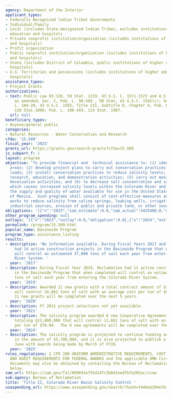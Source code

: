 ```yaml
---
agency: Department of the Interior
applicant_types:
- Federally Recognized lndian Tribal Governments
- Individual/Family
- Local (includes State-designated lndian Tribes, excludes institutions of higher
  education and hospitals
- Private nonprofit institution/organization (includes institutions of higher education
  and hospitals)
- Profit organization
- Public nonprofit institution/organization (includes institutions of higher education
  and hospitals)
- State (includes District of Columbia, public institutions of higher education and
  hospitals)
- U.S. Territories and possessions (includes institutions of higher education and
  hospitals)
assistance_types:
- Project Grants
authorizations:
- text: Public Law 93-320, 59 Stat. 1219, 43 U.S. C. 1571-1573 and U.S.C. 1592(c),
    as amended; Sec. 2, Pub. L. 98-569 , 98 Stat, 43 U.S.C. 1592(c); Sec. 1, Pub.
    L. 104-20, 43 U.S.C. 1592; Title III, Subtitle D, Chapter 4, Pub. L. 104-127,
    110 Stat.1006; Pub. L. 106-459, 114 Stat. 1987.
  url: null
beneficiary_types:
- Anyone/general public
categories:
- Natural Resources - Water Conservation and Research
cfda: '15.509'
fiscal_year: '2023'
grants_url: https://grants.gov/search-grants?cfda=15.509
is_subpart_f: 1
layout: program
objective: 'To provide financial and  technical assistance to: (1) identify salt source
  areas; (2) develop project plans to carry out conservation practices to reduce salt
  loads; (3) install conversation practices to reduce salinity levels; (4) carry out
  research, education, and demonstration activities; (5) carry out monitoring and
  devaluation activities; and (6) to decrease salt concentration and salt loading
  which causes increased salinity levels within the Colorado River and to enhance
  the supply and quality of water available for use in the United States and the Republic
  of Mexico.  Such programs shall consist of cost-effective measures and associated
  works to reduce salinity from saline springs, leaking wells, irrigation sources,
  industrial sources, erosion of public and private land, or other sources.'
obligations: '[{"x":"2023","sam_estimate":0.0,"sam_actual":5425400.0,"usa_spending_actual":5425400.32},{"x":"2024","sam_estimate":0.0,"sam_actual":11123694.0,"usa_spending_actual":10095528.31},{"x":"2025","sam_estimate":0.0,"sam_actual":5700000.0,"usa_spending_actual":0.0}]'
other_program_spending: null
outlays: '[{"x":"2023","outlay":0.0,"obligation":0.0},{"x":"2024","outlay":201656.36,"obligation":5446820.87},{"x":"2025","outlay":0.0,"obligation":0.0}]'
permalink: /program/15.509.html
popular_name: Basinwide Program
program_type: assistance_listing
results:
- description: 'No information available. During Fiscal Years 2017 and 2018, Reclamation
    had 14 active construction projects in the Basinwide Program that when completed
    will control an estimated 37,000 tons of salt each year from entering the Colorado
    River System. '
  year: '2017'
- description: During Fiscal Year 2019, Reclamation had 11 active construction projects
    in the Basinwide Program that when completed will control an estimated 37,934
    tons of salt each year from entering the Colorado River System.
  year: '2019'
- description: Awarded 11 new grants with a total contract amount of $38,959,991 that
    will control 24,662 tons of salt with an average cost per ton of $59.95.  The
    11 new grants will be completed over the next 5 years.
  year: '2020'
- description: FY 2021 project selections not yet available.
  year: '2021'
- description: The salinity program awarded 6 new Cooperative Agreements with projects
    totaling $23,000,000 that will control 11,661 tons of salt with an average cost
    per ton of $78.04.  The 6 new agreements will be completed over the next 5 years.
  year: '2024'
- description: The salinity program is projected to continue funding on-going projects
    in the amount of $5,700,000, and it is also projected to publish a new NOFO in
    June with awards being made by March of FY26.
  year: '2025'
rules_regulations: 2 CFR 200 UNIFORM ADMINISTRATIVE REQUIREMENTS, COST PRINCIPLES,
  AND AUDIT REQUIREMENTS FOR FEDERAL AWARDS and the applicable OMB Circulars.  These
  documents may also be obtained by contacting the Bureau of Reclamation Office listed
  below.
sam_url: https://sam.gov/fal/069691ef55d147c3b841eedfb7e205ac/view
sub-agency: Bureau of Reclamation
title: 'Title II, Colorado River Basin Salinity Control '
usaspending_url: https://www.usaspending.gov/search/?hash=f446eb394e7b167074a752c5e7484297
---
```

